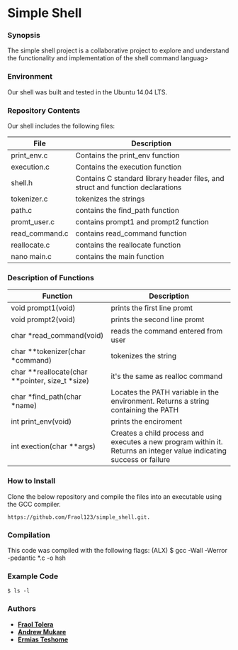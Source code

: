 # Simple Shell
### Synopsis
The simple shell project is a collaborative project to explore and understand the functionality and implementation of the shell command languag>

### Environment
Our shell was built and tested in the Ubuntu 14.04 LTS.
### Repository Contents
Our shell includes the following files:

|  **File**  |   **Description**   |
| ------------ | --------------------- |
| print_env.c | Contains the print_env function |
| execution.c | Contains the execution function |
| shell.h | Contains C standard library header files, and struct and function declarations |
|tokenizer.c| tokenizes the strings|
|path.c| contains the find_path function|
|promt_user.c| contains prompt1 and prompt2 function|
|read_command.c| contains read_command function|
|reallocate.c| contains the reallocate function|
|nano main.c| contains the main function|


### Description of Functions

| **Function** | **Description** |
| ---------------|---------------|
|void prompt1(void)| prints the first line promt|
|void prompt2(void)| prints the second line promt|
|char *read_command(void)| reads the command entered from user|
|char **tokenizer(char *command)| tokenizes the string |
|char **reallocate(char **pointer, size_t *size)| it's the same as realloc command|
|char *find_path(char *name)|Locates the PATH variable in the environment. Returns a string containing the PATH|
|int print_env(void)| prints the enciroment|
|int exection(char **args)|Creates a child process and executes a new program within it. Returns an integer value indicating success or failure|

### How to Install
Clone the below repository and compile the files into an executable using the GCC compiler.

```
https://github.com/Fraol123/simple_shell.git.
```


### Compilation

This code was compiled with the following flags:
     (ALX) $ gcc -Wall -Werror -pedantic *.c -o hsh

### Example Code
```
$ ls -l
```

### Authors

* [**Fraol Tolera**](https://github.com/Fraol123)
* [**Andrew Mukare**](https://github.com/JudgeFudge19)
* [**Ermias Teshome**]()


























